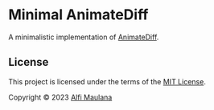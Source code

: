 # Minimal AnimateDiff

A minimalistic implementation of [AnimateDiff](https://animatediff.github.io/).

## License

This project is licensed under the terms of the [MIT License](./LICENSE).

Copyright © 2023 [Alfi Maulana](https://github.com/threeal)
